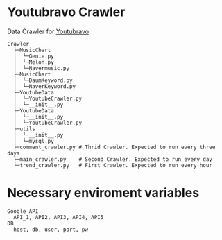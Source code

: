 # Youtubravo Crawler

Data Crawler for [Youtubravo](http://www.youtubravo.com/bigdata.html)

```
Crawler
  ├─MusicChart
  │  └─Genie.py
  │  └─Melon.py
  │  └─Navermusic.py
  ├─MusicChart
  │  └─DaumKeyword.py
  │  └─NaverKeyword.py
  ├─YoutubeData
  │  └─YoutubeCrawler.py
  │  └─__init__.py
  ├─YoutubeData
  │  └─__init__.py
  │  └─YoutubeCrawler.py
  ├─utils
  │  └─__init__.py
  │  └─mysql.py
  ├─comment_crawler.py # Thrid Crawler. Expected to run every three days
  ├─main_crawler.py    # Second Crawler. Expected to run every day
  └─trend_crawler.py   # First Crawler. Expected to run every hour
  ```

# Necessary enviroment variables
```
Google API
  API_1, API2, API3, API4, API5
DB
  host, db, user, port, pw 
```
